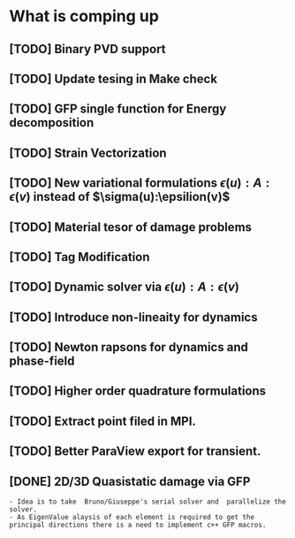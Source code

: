 # What is comping up

## [TODO] Binary PVD support
## [TODO] Update tesing in Make check
## [TODO] GFP single function for Energy decomposition
## [TODO] Strain Vectorization
## [TODO] New variational formulations $\epsilon(u):A:\epsilon(v)$ instead of $\sigma(u):\epsilion(v)$
## [TODO] Material tesor of damage problems
## [TODO] Tag Modification
## [TODO] Dynamic solver via $\epsilon(u):A:\epsilon(v)$
## [TODO] Introduce non-lineaity for dynamics
## [TODO] Newton rapsons for dynamics and phase-field
## [TODO] Higher order quadrature formulations
## [TODO] Extract point filed in MPI.
## [TODO] Better ParaView export for transient.

## [DONE] 2D/3D Quasistatic damage via GFP 
	- Idea is to take  Bruno/Giuseppe's serial solver and  parallelize the solver.
	- As EigenValue alaysis of each element is required to get the principal directions there is a need to implement c++ GFP macros. 

